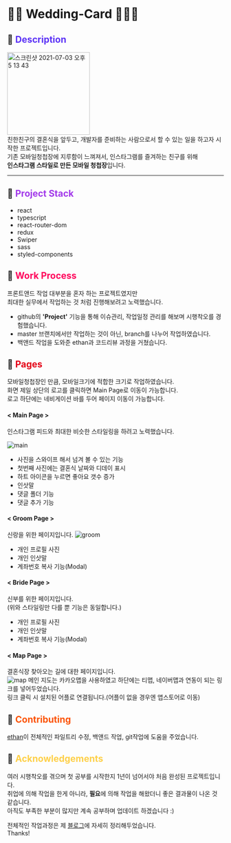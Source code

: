 # 🤵🏻 Wedding-Card 👰🏻‍♀️

## 📌 <span style="color:#5C33F6">Description</span>

<img width="192" alt="스크린샷 2021-07-03 오후 5 13 43" src="https://user-images.githubusercontent.com/58814562/124347925-096bf180-dc22-11eb-8d39-035158b47189.png"><br />
친한친구의 결혼식을 앞두고, 개발자를 준비하는 사람으로서 할 수 있는 일을 하고자 시작한 프로젝트입니다.<br />
기존 모바일청첩장에 지루함이 느껴져서, 인스타그램를 즐겨하는 친구를 위해<br />
**인스타그램 스타일로 만든 모바일 청첩장**입니다.

---

## 📌 <span style="color:#A239EA">Project Stack</span>

- react
- typescript
- react-router-dom
- redux
- Swiper
- sass
- styled-components

## 📌 <span style="color:#FF005C">Work Process</span>

프론트앤드 작업 대부분을 혼자 하는 프로젝트였지만<br />
최대한 실무에서 작업하는 것 처럼 진행해보려고 노력했습니다.<br />

- github의 **'Project'** 기능을 통해 이슈관리, 작업일정 관리를 해보며 시행착오를 경험했습니다.
- master 브랜치에서만 작업하는 것이 아닌, branch를 나누어 작업하였습니다.
- 백앤드 작업을 도와준 ethan과 코드리뷰 과정을 거쳤습니다.

## 📌 <span style="color:#E40017">Pages</span>

모바일청첩장인 만큼, 모바일크기에 적합한 크기로 작업하였습니다.<br />
화면 제일 상단의 로고를 클릭하면 Main Page로 이동이 가능합니다.<br />
로고 하단에는 네비게이션 바를 두어 페이지 이동이 가능합니다.

#### < Main Page >

인스타그램 피드와 최대한 비슷한 스타일링을 하려고 노력했습니다.

![main](https://user-images.githubusercontent.com/58814562/124347767-2ce26c80-dc21-11eb-8b7b-3ef15329e8f4.gif)

- 사진을 스와이프 해서 넘겨 볼 수 있는 기능
- 첫번째 사진에는 결혼식 날짜와 디데이 표시
- 하트 아이콘을 누르면 좋아요 갯수 증가
- 인삿말
- 댓글 폴더 기능
- 댓글 추가 기능

#### < Groom Page >

신랑을 위한 페이지입니다.
![groom](https://user-images.githubusercontent.com/58814562/124347829-8a76b900-dc21-11eb-935b-1fd40e9158b8.gif)

- 개인 프로필 사진
- 개인 인삿말
- 계좌번호 복사 기능(Modal)

#### < Bride Page >

신부를 위한 페이지입니다.<br />
(위와 스타일링만 다를 뿐 기능은 동일합니다.)

- 개인 프로필 사진
- 개인 인삿말
- 계좌번호 복사 기능(Modal)

#### < Map Page >

결혼식장 찾아오는 길에 대한 페이지입니다.<br />
![map](https://user-images.githubusercontent.com/58814562/124347892-d295db80-dc21-11eb-84eb-29ee552cbe22.gif)
메인 지도는 카카오맵을 사용하였고 하단에는 티맵, 네이버맵과 연동이 되는 링크를 넣어두었습니다.<br />
링크 클릭 시 설치된 어플로 연결됩니다.(어플이 없을 경우엔 앱스토어로 이동)

## 📌 <span style="color:#FC5404">Contributing</span>

[ethan](https://github.com/devethan)이 전체적인 파일트리 수정, 백앤드 작업, git작업에 도움을 주었습니다.

## 📌 <span style="color:#FED049">Acknowledgements</span>

여러 시행착오를 겪으며 첫 공부를 시작한지 1년이 넘어서야 처음 완성된 프로젝트입니다.<br />
취업에 의해 작업을 한게 아니라, **필요**에 의해 작업을 해왔더니 좋은 결과물이 나온 것 같습니다.<br />
아직도 부족한 부분이 많지만 계속 공부하며 업데이트 하겠습니다 :)

전체적인 작업과정은 제 [블로그](https://velog.io/@eassy/series/wedding-card)에 자세히 정리해두었습니다.<br />
Thanks!
